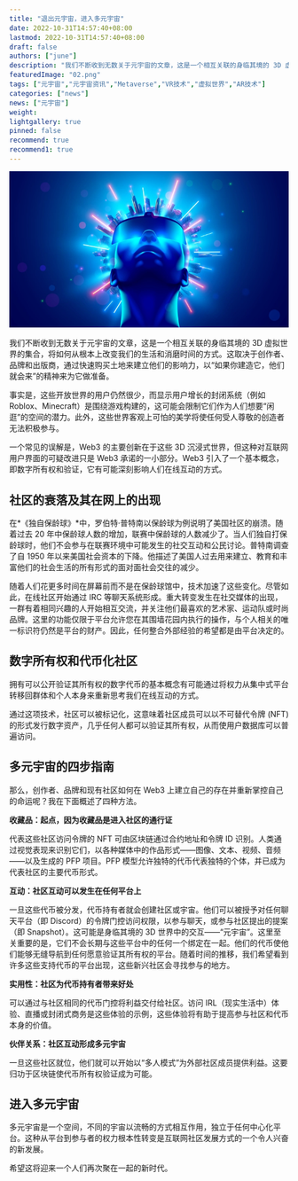 ```yaml
---
title: "退出元宇宙，进入多元宇宙"
date: 2022-10-31T14:57:40+08:00
lastmod: 2022-10-31T14:57:40+08:00
draft: false
authors: ["june"]
description: "我们不断收到无数关于元宇宙的文章，这是一个相互关联的身临其境的 3D 虚拟世界的集合，将如何从根本上改变我们的生活和消磨时间的方式。"
featuredImage: "02.png"
tags: ["元宇宙","元宇宙资讯","Metaverse","VR技术","虚拟世界","AR技术"]
categories: ["news"]
news: ["元宇宙"]
weight: 
lightgallery: true
pinned: false
recommend: true
recommend1: true
---
```




![元宇宙](01.png)



我们不断收到无数关于元宇宙的文章，这是一个相互关联的身临其境的 3D 虚拟世界的集合，将如何从根本上改变我们的生活和消磨时间的方式。这取决于创作者、品牌和出版商，通过快速购买土地来建立他们的影响力，以“如果你建造它，他们就会来”的精神来为它做准备。

事实是，这些开放世界的用户仍然很少，而显示用户增长的封闭系统（例如 Roblox、Minecraft）是围绕游戏构建的，这可能会限制它们作为人们想要“闲逛”的空间的潜力。此外，这些世界客观上可怕的美学将使任何受人尊敬的创造者无法积极参与。

一个常见的误解是，Web3 的主要创新在于这些 3D 沉浸式世界，但这种对互联网用户界面的可疑改进只是 Web3 承诺的一小部分。Web3 引入了一个基本概念，即数字所有权和验证，它有可能深刻影响人们在线互动的方式。



## 社区的衰落及其在网上的出现

在*《独自保龄球》*中，罗伯特·普特南以保龄球为例说明了美国社区的崩溃。随着过去 20 年中保龄球人数的增加，联赛中保龄球的人数减少了。当人们独自打保龄球时，他们不会参与在联赛环境中可能发生的社交互动和公民讨论。普特南调查了自 1950 年以来美国社会资本的下降。他描述了美国人过去用来建立、教育和丰富他们的社会生活的所有形式的面对面社会交往的减少。

随着人们花更多时间在屏幕前而不是在保龄球馆中，技术加速了这些变化。尽管如此，在线社区开始通过 IRC 等聊天系统形成。重大转变发生在社交媒体的出现，一群有着相同兴趣的人开始相互交流，并关注他们最喜欢的艺术家、运动队或时尚品牌。这里的功能仅限于平台允许您在其围墙花园内执行的操作，与个人相关的唯一标识符仍然是平台的财产。因此，任何整合外部经验的希望都是由平台决定的。



## 数字所有权和代币化社区

拥有可以公开验证其所有权的数字代币的基本概念有可能通过将权力从集中式平台转移回群体和个人本身来重新思考我们在线互动的方式。

通过这项技术，社区可以被标记化，这意味着社区成员可以以不可替代令牌 (NFT) 的形式发行数字资产，几乎任何人都可以验证其所有权，从而使用户数据库可以普遍访问。



## 多元宇宙的四步指南

那么，创作者、品牌和现有社区如何在 Web3 上建立自己的存在并重新掌控自己的命运呢？我在下面概述了四种方法。 

**收藏品：起点，因为收藏品是进入社区的通行证**

代表这些社区访问令牌的 NFT 可由区块链通过合约地址和令牌 ID 识别。人类通过视觉表现来识别它们，以各种媒体中的作品形式——图像、文本、视频、音频——以及生成的 PFP 项目。PFP 模型允许独特的代币代表独特的个体，并已成为代表社区的主要代币形式。

**互动：社区互动可以发生在任何平台上**

一旦这些代币被分发，代币持有者就会创建社区或宇宙。他们可以被授予对任何聊天平台（即 Discord）的令牌门控访问权限，以参与聊天，或参与社区提出的提案（即 Snapshot）。这可能是身临其境的 3D 世界中的交互——“元宇宙”。这里至关重要的是，它们不会长期与这些平台中的任何一个绑定在一起。他们的代币使他们能够无缝导航到任何愿意验证其所有权的平台。随着时间的推移，我们希望看到许多这些支持代币的平台出现，这些新兴社区会寻找参与的地方。

**实用性：社区为代币持有者带来好处**

可以通过与社区相同的代币门控将利益交付给社区。访问 IRL（现实生活中）体验、直播或封闭式商务是这些体验的示例，这些体验将有助于提高参与社区和代币本身的价值。

**伙伴关系：社区互动形成多元宇宙**

一旦这些社区就位，他们就可以开始以“多人模式”为外部社区成员提供利益。这要归功于区块链使代币所有权验证成为可能。



## 进入多元宇宙

多元宇宙是一个空间，不同的宇宙以流畅的方式相互作用，独立于任何中心化平台。这种从平台到参与者的权力根本性转变是互联网社区发展方式的一个令人兴奋的新发展。

希望这将迎来一个人们再次聚在一起的新时代。